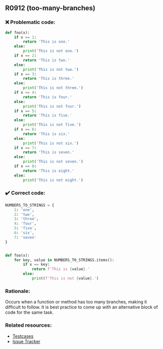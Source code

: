 ## R0912 (too-many-branches)

### :x: Problematic code:

```python
def foo(x):
    if x == 1:
        return 'This is one.'
    else:
        print('This is not one.')
    if x == 2:
        return 'This is two.'
    else:
        print('This is not two.')
    if x == 3:
        return 'This is three.'
    else:
        print('This is not three.')
    if x == 4:
        return 'This is four.'
    else:
        print('This is not four.')
    if x == 5:
        return 'This is five.'
    else:
        print('This is not five.')
    if x == 6:
        return 'This is six.'
    else:
        print('This is not six.')
    if x == 7:
        return 'This is seven.'
    else:
        print('This is not seven.')
    if x == 8:
        return 'This is eight.'
    else:
        print('This is not eight.')
```

### :heavy_check_mark: Correct code:

```python
NUMBERS_TO_STRINGS = {
    1: 'one',
    2: 'two',
    3: 'three',
    4: 'four',
    5: 'five',
    6: 'six',
    7: 'seven'
}


def foo(x):
    for key, value in NUMBERS_TO_STRINGS.items():
        if x == key:
            return f'This is {value}.'
        else:
            print(f'This is not {value}.')
```

### Rationale:

Occurs when a function or method has too many branches, making it difficult to
follow. It is best practice to come up with an alternative block of code for the same task.

### Related resources:

- [Testcases](https://github.com/PyCQA/pylint/blob/master/tests/regrtest_data/func_block_disable_msg.py)
- [Issue Tracker](https://github.com/PyCQA/pylint/issues?q=is%3Aissue+%22too-many-branches%22+OR+%22R0912%22)
